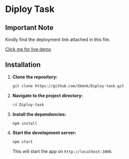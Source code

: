 # Diploy Task



## Important Note

Kindly find the deployment link attached in this file.



[Click me for live demo](https://diploy-task.vercel.app/)


## Installation

1. **Clone the repository:**
    ```bash
    git clone https://github.com/Skmnk/Diploy-task.git
    ```
   
2. **Navigate to the project directory:**
    ```bash
    cd Diploy-task
    ```

3. **Install the dependencies:**
    ```bash
    npm install
    ```

4. **Start the development server:**
    ```bash
    npm start
    ```

    This will start the app on `http://localhost:3000`.



